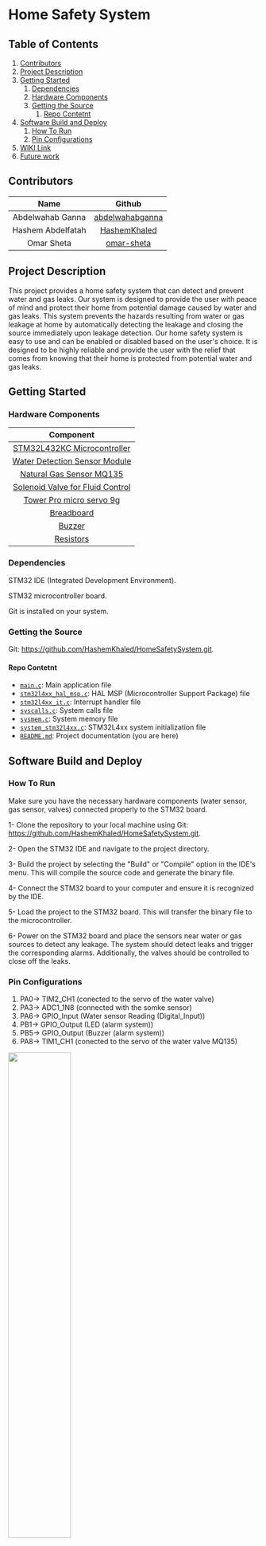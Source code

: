 

# Home Safety System




## Table of Contents

1. [Contributors](#contributors)
2. [Project Description](#project-description)
3. [Getting Started](#getting-started)
    1. [Dependencies](#dependencies)
    2. [Hardware Components](#hardware-components)
    3. [Getting the Source](#getting-the-source)
        1. [Repo Contetnt](#repo-contetnt)
4. [Software Build and Deploy](#software-build-and-deploy) 
   1. [How To Run](#how-to-run)
   2. [Pin Configurations](#pin-configurations)
5. [WIKI Link](#wiki-link)
6. [Future work](#future-work)


## Contributors
| Name | Github |
| :---:  | :---: |
|Abdelwahab Ganna|[abdelwahabganna](https://github.com/abdelwahabganna)|
|Hashem Abdelfatah|[HashemKhaled](https://github.com/HashemKhaled)|
|Omar Sheta|[omar-sheta](https://github.com/omar-sheta)|


## Project Description
This project provides a home safety system that can detect and prevent water and gas leaks. Our system is designed to provide the user with peace of mind and protect their home from potential damage caused by water and gas leaks. This system prevents the hazards resulting from water or gas leakage at home by automatically detecting the leakage and closing the source immediately upon leakage detection. Our home safety system is easy to use and can be enabled or disabled based on the user's choice. It is designed to be highly reliable and provide the user with the relief that comes from knowing that their home is protected from potential water and gas leaks. 



## Getting Started
### Hardware Components
| Component |
| :---: |
|[STM32L432KC Microcontroller](https://store.fut-electronics.com/products/nucleo-l432kc-stm32-arm-cortex-processing-board?_pos=3&_sid=48ed8e505&_ss=r)|
|[Water Detection Sensor Module](https://store.fut-electronics.com/products/water-detection-sensor-module?_pos=2&_sid=9bd405bc6&_ss=r)|
|[Natural Gas Sensor MQ135](https://store.fut-electronics.com/products/mq135-air-quality-sensor-module?_pos=1&_sid=da144352a&_ss=r)|
|[Solenoid Valve for Fluid Control](https://store.fut-electronics.com/products/gas-sensor-module-mq5-analog-digital?_pos=2&_sid=481968769&_ss=rhttps://store.fut-electronics.com/products/solenoid-valve-electric?_pos=1&_sid=e0c67411a&_ss=r)|
|[Tower Pro micro servo 9g](https://store.fut-electronics.com/products/micro-servo-motor-1-3kg-cm?_pos=1&_sid=b7886606c&_ss=r)|
|[Breadboard](https://store.fut-electronics.com/products/breadboard-840-pin?_pos=1&_sid=b99f00db3&_ss=r)|
|[Buzzer](https://store.fut-electronics.com/products/buzzer-5v?_pos=1&_sid=785747732&_ss=r)|
|[Resistors](https://store.fut-electronics.com/products/resistor-kit-1-4w-100piece?_pos=12&_sid=0ba964ddc&_ss=r)|

### Dependencies
STM32 IDE (Integrated Development Environment).

STM32 microcontroller board.

Git is installed on your system.

### Getting the Source

Git: <https://github.com/HashemKhaled/HomeSafetySystem.git>.

#### Repo Contetnt

- [`main.c`](https://github.com/HashemKhaled/HomeSafetySystem/tree/main/Core/Src/main.c): Main application file
- [`stm32l4xx_hal_msp.c`](https://github.com/HashemKhaled/HomeSafetySystem/tree/main/Core/Src/stm32l4xx_hal_msp.c): HAL MSP (Microcontroller Support Package) file
- [`stm32l4xx_it.c`](https://github.com/HashemKhaled/HomeSafetySystem/tree/main/Core/Src/stm32l4xx_it.c): Interrupt handler file
- [`syscalls.c`](https://github.com/HashemKhaled/HomeSafetySystem/tree/main/Core/Src/syscalls.c): System calls file
- [`sysmem.c`](https://github.com/HashemKhaled/HomeSafetySystem/tree/main/Core/Src/sysmem.c): System memory file
- [`system_stm32l4xx.c`](https://github.com/HashemKhaled/HomeSafetySystem/tree/main/Core/Src/system_stm32l4xx.c): STM32L4xx system initialization file
- [`README.md`](https://github.com/HashemKhaled/HomeSafetySystem/tree/main/Core/Src/README.md): Project documentation (you are here)

## Software Build and Deploy



### How To Run

Make sure you have the necessary hardware components (water sensor, gas sensor, valves) connected properly to the STM32 board.

1- Clone the repository to your local machine using Git: <https://github.com/HashemKhaled/HomeSafetySystem.git>.

2- Open the STM32 IDE and navigate to the project directory.

3- Build the project by selecting the "Build" or "Compile" option in the IDE's menu. This will compile the source code and generate the binary file.

4- Connect the STM32 board to your computer and ensure it is recognized by the IDE.

5- Load the project to the STM32 board. This will transfer the binary file to the microcontroller.

6- Power on the STM32 board and place the sensors near water or gas sources to detect any leakage. The system should detect leaks and trigger the corresponding alarms. Additionally, the valves should be controlled to close off the leaks. 

### Pin Configurations 
1. PA0-> TIM2_CH1 (conected to the servo of the water valve)
3. PA3-> ADC1_1N8  (connected with the somke sensor)
4. PA6-> GPIO_Input (Water sensor Reading (Digital_Input))
5. PB1-> GPIO_Output (LED (alarm system))
6. PB5-> GPIO_Output (Buzzer (alarm system)) 
11. PA8-> TIM1_CH1 (conected to the servo of the water valve MQ135)
<img src="https://github.com/HashemKhaled/HomeSafetySystem/assets/70941685/20a4afce-07d6-4a02-a929-a589675e3a5a" width="50%">

## WIKI Link
 <https://github.com/shalan/CSCE4301-WiKi/wiki/G3:-Home-Safety-System> 

## Future work

Adding the ability to notify users on phone when a leakage is detected & setting the alarm to give a changing alarm frequency to give a better sounding alarm and to match industrial standards.
